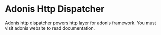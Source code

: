
# Adonis Http Dispatcher

Adonis http dispatcher powers http layer for adonis framework. You must visit adonis website to read documentation.
